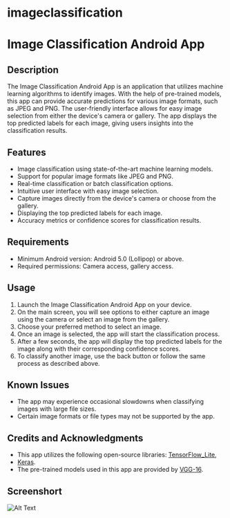 # imageclassification
# Image Classification Android App

## Description
The Image Classification Android App is an application that utilizes machine learning algorithms to identify images. With the help of pre-trained models, this app can provide accurate predictions for various image formats, such as JPEG and PNG. 
The user-friendly interface allows for easy image selection from either the device's camera or gallery. The app displays the top predicted labels for each image, giving users insights into the classification results.

## Features
- Image classification using state-of-the-art machine learning models.
- Support for popular image formats like JPEG and PNG.
- Real-time classification or batch classification options.
- Intuitive user interface with easy image selection.
- Capture images directly from the device's camera or choose from the gallery.
- Displaying the top predicted labels for each image.
- Accuracy metrics or confidence scores for classification results.

## Requirements
- Minimum Android version: Android 5.0 (Lollipop) or above.
- Required permissions: Camera access, gallery access.

## Usage
1. Launch the Image Classification Android App on your device.
2. On the main screen, you will see options to either capture an image using the camera or select an image from the gallery.
3. Choose your preferred method to select an image.
4. Once an image is selected, the app will start the classification process.
5. After a few seconds, the app will display the top predicted labels for the image along with their corresponding confidence scores.
6. To classify another image, use the back button or follow the same process as described above.


## Known Issues
- The app may experience occasional slowdowns when classifying images with large file sizes.
- Certain image formats or file types may not be supported by the app.

## Credits and Acknowledgments
- This app utilizes the following open-source libraries: [TensorFlow_Lite](https://www.tensorflow.org/lite/inference_with_metadata/task_library/overview), 
- [Keras](https://keras.io/).
- The pre-trained models used in this app are provided by [VGG-16](https://www.tensorflow.org/api_docs/python/tf/keras/applications/vgg16/VGG16).

## Screenshort
![Alt Text](images/1.jpg)


 

